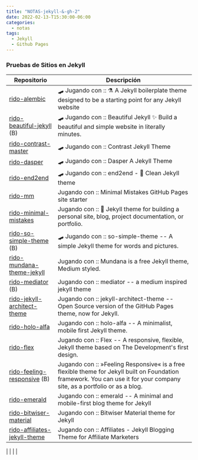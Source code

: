 ```yaml
---
title: "NOTAS-jekyll-&-gh-2"
date: 2022-02-13-T15:30:00-06:00
categories:
  - notas
tags:
  - Jekyll
  - Github Pages
---
```



### Pruebas de Sitios en Jekyll

| Repositorio                  | Descripción                  |
|------------------------------|------------------------------|
| [rido-alembic](https://AburridoCode.github.io/rido-alembic/) 									 | 🛹 Jugando con :: ⚗️ A Jekyll boilerplate theme designed to be a starting point for any Jekyll website |
| [rido-beautiful-jekyll](https://AburridoCode.github.io/rido-beautiful-jekyll/) (B) 				 | 🛹 Jugando con :: Beautiful Jekyll ✨ Build a beautiful and simple website in literally minutes. |
| [rido-contrast-master](https://AburridoCode.github.io/rido-contrast-master/) 					 | 🛹 Jugando con :: Contrast Jekyll Theme |
| [rido-dasper](https://AburridoCode.github.io/rido-dasper/) 										 | 🛹 Jugando con :: Dasper A Jekyll Theme |
| [rido-end2end](https://AburridoCode.github.io/rido-end2end/) 									 | 🛹 Jugando con :: end2end - 💎 Clean Jekyll theme |
| [rido-mm](https://AburridoCode.github.io/rido-mm/) 												 | Jugando con :: Minimal Mistakes GitHub Pages site starter |
| [rido-minimal-mistakes](https://AburridoCode.github.io/rido-minimal-mistakes/) 					 | Jugando con :: 📐 Jekyll theme for building a personal site, blog, project documentation, or portfolio. |
| [rido-so-simple-theme](https://AburridoCode.github.io/rido-so-simple-theme/) (B) 				 | 🛹 Jugando con :: so-simple-theme -- A simple Jekyll theme for words and pictures. |
| [rido-mundana-theme-jekyll](https://AburridoCode.github.io/rido-mundana-theme-jekyll/) 			 | Jugando con :: Mundana is a free Jekyll theme, Medium styled. |
| [rido-mediator](https://AburridoCode.github.io/rido-mediator/) (B) 								 | Jugando con :: mediator -- a medium inspired jekyll theme |
| [rido-jekyll-architect-theme](https://AburridoCode.github.io/rido-jekyll-architect-theme/) 		 | Jugando con :: jekyll-architect-theme -- Open Source version of the GitHub Pages theme, now for Jekyll. |
| [rido-holo-alfa](https://AburridoCode.github.io/rido-holo-alfa/) 								 | Jugando con :: holo-alfa -- A minimalist, mobile first Jekyll theme. |
| [rido-flex](https://AburridoCode.github.io/rido-flex/) 											 | Jugando con :: Flex -- A responsive, flexible, Jekyll theme based on The Development's first design. |
| [rido-feeling-responsive](https://AburridoCode.github.io/rido-feeling-responsive/) (B) 			 | Jugando con :: »Feeling Responsive« is a free flexible theme for Jekyll built on Foundation framework. You can use it for your company site, as a portfolio or as a blog. |
| [rido-emerald](https://AburridoCode.github.io/rido-emerald/) 									 | Jugando con :: emerald -- A minimal and mobile-first blog theme for Jekyll |
| [rido-bitwiser-material](https://AburridoCode.github.io/rido-bitwiser-material/) 				 | Jugando con :: Bitwiser Material theme for Jekyll |
| [rido-affiliates-jekyll-theme](https://AburridoCode.github.io/rido-affiliates-jekyll-theme/) 	 | Jugando con :: Affiliates - Jekyll Blogging Theme for Affiliate Marketers |


|  |  |  |



